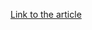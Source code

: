 [Link to the article](https://blog.cyble.com/2022/06/29/bahamut-android-malware-returns-with-new-spying-capabilities/)
